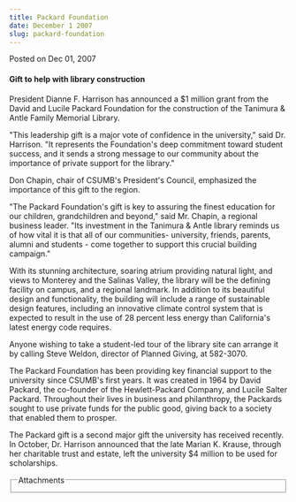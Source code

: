 ```yaml
---
title: Packard Foundation
date: December 1 2007
slug: packard-foundation
---
```





<span class="date">Posted on Dec 01, 2007    </span>
<h4>Gift to help with library construction</h4>
<p>President Dianne F. Harrison has announced a $1 million grant
from the David and Lucile Packard Foundation for the construction
of the Tanimura &amp; Antle Family Memorial Library.</p>
<p>&quot;This leadership gift is a major vote of confidence in the
university,&quot; said Dr. Harrison. &quot;It represents the Foundation&apos;s
deep commitment toward student success, and it sends a strong
message to our community about the importance of private support
for the library.&quot;</p>
<p>Don Chapin, chair of CSUMB&apos;s President&apos;s Council, emphasized the
importance of this gift to the region.</p>
<p>&quot;The Packard Foundation&apos;s gift is key to assuring the finest
education for our children, grandchildren and beyond,&quot; said Mr.
Chapin, a regional business leader. &quot;Its investment in the Tanimura
&amp; Antle library reminds us of how vital it is that all of our
communities- university, friends, parents, alumni and
students&#xA0;- come together to support this crucial building
campaign.&quot;</p>
<p>With its stunning architecture, soaring atrium providing natural
light, and views to Monterey and the Salinas Valley, the library
will be the defining facility on campus, and a regional landmark.
In addition to its beautiful design and functionality, the building
will include a range of sustainable design features, including an
innovative climate control system that is expected to result in the
use of 28 percent less energy than California&apos;s latest energy code
requires.</p>
<p>Anyone wishing to take a student-led tour of the library site
can arrange it by calling Steve Weldon, director of Planned Giving,
at 582-3070.</p>
<p>The Packard Foundation has been providing key financial support
to the university since CSUMB&apos;s first years. It was created in 1964
by David Packard, the co-founder of the Hewlett-Packard Company,
and Lucile Salter Packard. Throughout their lives in business and
philanthropy, the Packards sought to use private funds for the
public good, giving back to a society that enabled them to
prosper.</p>
<p>The Packard gift is a second major gift the university has
received recently. In October, Dr. Harrison announced that the late
Marian K. Krause, through her charitable trust and estate, left the
university $4 million to be used for scholarships.</p>
<fieldset class="fieldgroup group-attachments">
<legend>Attachments</legend>
<div class="field field-type-emvideo field-field-attach-video">
<div class="field-items">
<div class="field-item odd">
<div class="emvideo emvideo-video emvideo-"/>
</div>
</div>
</div>
</fieldset>





